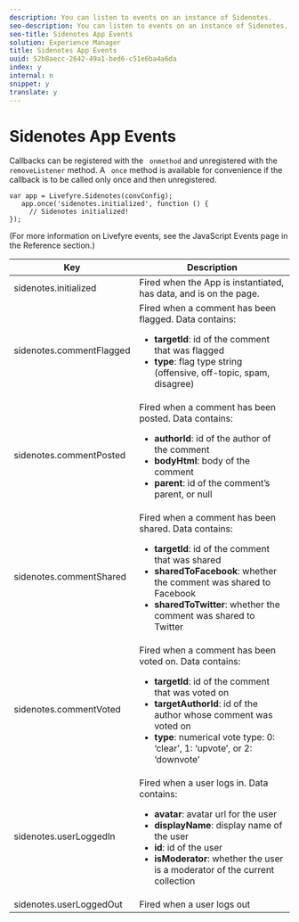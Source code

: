 ```yaml
---
description: You can listen to events on an instance of Sidenotes.
seo-description: You can listen to events on an instance of Sidenotes.
seo-title: Sidenotes App Events
solution: Experience Manager
title: Sidenotes App Events
uuid: 52b8aecc-2642-49a1-bed6-c51e6ba4a6da
index: y
internal: n
snippet: y
translate: y
---
```


# Sidenotes App Events


<a id="section_e31_5jy_ty"></a>

Callbacks can be registered with the ` onmethod` and unregistered with the ` removeListener` method. A ` once` method is available for convenience if the callback is to be called only once and then unregistered.

```
var app = Livefyre.Sidenotes(convConfig); 
   app.once('sidenotes.initialized', function () { 
     // Sidenotes initialized!  
});
```
(For more information on Livefyre events, see the JavaScript Events page in the Reference section.)

<table id="table_syj_stv_sy"> 
 <thead> 
  <tr> 
   <th class="entry"> Key </th> 
   <th class="entry"> Description </th> 
  </tr> 
 </thead>
 <tbody> 
  <tr> 
   <td> <span class="codeph"> sidenotes.initialized </span> </td> 
   <td> Fired when the App is instantiated, has data, and is on the page. </td> 
  </tr> 
  <tr> 
   <td> <span class="codeph"> sidenotes.commentFlagged </span> </td> 
   <td> Fired when a comment has been flagged. Data contains: 
    <ul id="ul_gxt_pky_ty"> 
     <li><b>targetId</b>: id of the comment that was flagged</li> 
     <li><b>type</b>: flag type string (offensive, off-topic, spam, disagree)</li> 
    </ul> </td> 
  </tr> 
  <tr> 
   <td> <span class="codeph"> sidenotes.commentPosted </span> </td> 
   <td> Fired when a comment has been posted. Data contains: 
    <ul id="ul_dxr_rky_ty"> 
     <li><b>authorId</b>: id of the author of the comment</li> 
     <li><b>bodyHtml</b>: body of the comment</li> 
     <li><b>parent</b>: id of the comment’s parent, or null</li> 
    </ul> </td> 
  </tr> 
  <tr> 
   <td> <span class="codeph"> sidenotes.commentShared </span> </td> 
   <td> Fired when a comment has been shared. Data contains: 
    <ul id="ul_gg5_tky_ty"> 
     <li><b>targetId</b>: id of the comment that was shared</li> 
     <li><b>sharedToFacebook</b>: whether the comment was shared to Facebook</li> 
     <li><b>sharedToTwitter</b>: whether the comment was shared to Twitter</li> 
    </ul> </td> 
  </tr> 
  <tr> 
   <td> <span class="codeph"> sidenotes.commentVoted </span> </td> 
   <td> Fired when a comment has been voted on. Data contains: 
    <ul id="ul_nc1_3py_ty"> 
     <li><b>targetId</b>: id of the comment that was voted on</li> 
     <li><b>targetAuthorId</b>: id of the author whose comment was voted on</li> 
     <li><b>type</b>: numerical vote type: 0: ‘clear’, 1: ‘upvote’, or 2: ‘downvote’</li> 
    </ul> </td> 
  </tr> 
  <tr> 
   <td> <span class="codeph"> sidenotes.userLoggedIn </span> </td> 
   <td> Fired when a user logs in. Data contains: 
    <ul id="ul_gpc_lpy_ty"> 
     <li><b>avatar</b>: avatar url for the user</li> 
     <li><b>displayName</b>: display name of the user</li> 
     <li><b>id</b>: id of the user</li> 
     <li><b>isModerator</b>: whether the user is a moderator of the current collection</li> 
    </ul> </td> 
  </tr> 
  <tr> 
   <td> <span class="codeph"> sidenotes.userLoggedOut </span> </td> 
   <td> Fired when a user logs out </td> 
  </tr> 
 </tbody> 
</table>

